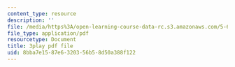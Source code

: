 ```yaml
---
content_type: resource
description: ''
file: /media/https%3A/open-learning-course-data-rc.s3.amazonaws.com/5-60-thermodynamics-kinetics-spring-2008/8bba7e1587e6320356b58d50a388f122_2QdI6_gEyx4.pdf
file_type: application/pdf
resourcetype: Document
title: 3play pdf file
uid: 8bba7e15-87e6-3203-56b5-8d50a388f122
---
```

